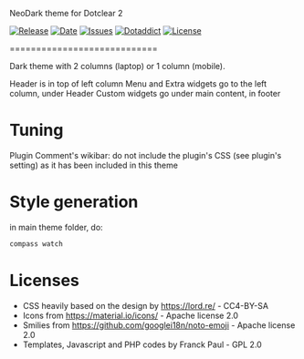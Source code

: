 NeoDark theme for Dotclear 2

[![Release](https://img.shields.io/github/v/release/franck-paul/neodark)](https://github.com/franck-paul/neodark/releases)
[![Date](https://img.shields.io/github/release-date/franck-paul/neodark)](https://github.com/franck-paul/neodark/releases)
[![Issues](https://img.shields.io/github/issues/franck-paul/neodark)](https://github.com/franck-paul/neodark/issues)
[![Dotaddict](https://img.shields.io/badge/dotaddict-official-green.svg)](https://themes.dotaddict.org/dc2/details/neodark)
[![License](https://img.shields.io/github/license/franck-paul/neodark)](https://github.com/franck-paul/neodark/blob/master/LICENSE)

============================

Dark theme with 2 columns (laptop) or 1 column (mobile).

Header is in top of left column
Menu and Extra widgets go to the left column, under Header
Custom widgets go under main content, in footer

# Tuning

Plugin Comment's wikibar: do not include the plugin's CSS (see plugin's setting) as it has been included in this theme

# Style generation

in main theme folder, do:

```bash
compass watch
```

# Licenses

* CSS heavily based on the design by <https://lord.re/> - CC4-BY-SA
* Icons from <https://material.io/icons/> - Apache license 2.0
* Smilies from <https://github.com/googlei18n/noto-emoji> - Apache license 2.0
* Templates, Javascript and PHP codes by Franck Paul - GPL 2.0
